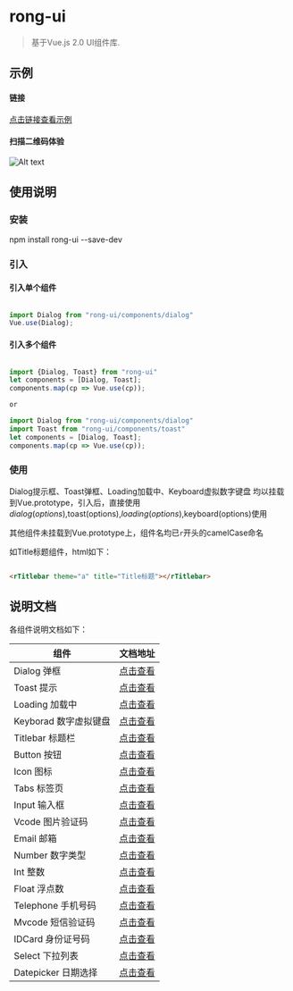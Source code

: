 # rong-ui

> 基于Vue.js 2.0 UI组件库.


## 示例

#### 链接

[点击链接查看示例](https://rong360.github.io/rong-ui/demo/index.html#/) 

#### 扫描二维码体验

![Alt text](https://static.rong360.com/upload/png/a2/70/a27057593a1271f2e877d382d6718fed.png)

## 使用说明

### 安装

npm install rong-ui --save-dev

### 引入

#### 引入单个组件

```js

import Dialog from "rong-ui/components/dialog"
Vue.use(Dialog);

```

#### 引入多个组件

```js

import {Dialog, Toast} from "rong-ui"
let components = [Dialog, Toast];
components.map(cp => Vue.use(cp));

or

import Dialog from "rong-ui/components/dialog"
import Toast from "rong-ui/components/toast"
let components = [Dialog, Toast];
components.map(cp => Vue.use(cp));

```

### 使用

Dialog提示框、Toast弹框、Loading加载中、Keyboard虚拟数字键盘 均以挂载到Vue.prototype，引入后，直接使用$dialog(options),$toast(options),$loading(options),$keyboard(options)使用

其他组件未挂载到Vue.prototype上，组件名均已`r`开头的camelCase命名

如Title标题组件，html如下：

```html

<rTitlebar theme="a" title="Title标题"></rTitlebar>   

```

## 说明文档

各组件说明文档如下：

| 组件      | 文档地址    | 
|---------- |-------- 
| Dialog 弹框 | [点击查看](https://github.com/rong360/rong360.github.io/blob/master/rong-ui/doc/button.md)|
| Toast 提示 | [点击查看](https://github.com/rong360/rong360.github.io/blob/master/rong-ui/doc/toast.md)|
| Loading 加载中 | [点击查看](https://github.com/rong360/rong360.github.io/blob/master/rong-ui/doc/loading.md)|
|Keyborad 数字虚拟键盘| [点击查看](https://github.com/rong360/rong360.github.io/blob/master/rong-ui/doc/keyboard.md)|
|Titlebar 标题栏| [点击查看](https://github.com/rong360/rong360.github.io/blob/master/rong-ui/doc/titlebar.md)|
|Button 按钮| [点击查看](https://github.com/rong360/rong360.github.io/blob/master/rong-ui/doc/button.md)|
|Icon 图标| [点击查看](https://github.com/rong360/rong360.github.io/blob/master/rong-ui/doc/icon.md)|
|Tabs 标签页| [点击查看](https://github.com/rong360/rong360.github.io/blob/master/rong-ui/doc/tabs.md)|
|Input 输入框| [点击查看](https://github.com/rong360/rong360.github.io/blob/master/rong-ui/doc/input.md)|
|Vcode 图片验证码| [点击查看](https://github.com/rong360/rong360.github.io/blob/master/rong-ui/doc/vcode.md)|
|Email 邮箱| [点击查看](https://github.com/rong360/rong360.github.io/blob/master/rong-ui/doc/email.md)|
|Number 数字类型| [点击查看](https://github.com/rong360/rong360.github.io/blob/master/rong-ui/doc/number.md)|
|Int 整数| [点击查看](https://github.com/rong360/rong360.github.io/blob/master/rong-ui/doc/int.md)|
|Float 浮点数| [点击查看](https://github.com/rong360/rong360.github.io/blob/master/rong-ui/doc/float.md)|
|Telephone 手机号码| [点击查看](https://github.com/rong360/rong360.github.io/blob/master/rong-ui/doc/telephone.md)|
|Mvcode 短信验证码| [点击查看](https://github.com/rong360/rong360.github.io/blob/master/rong-ui/doc/mvcode.md)|
|IDCard 身份证号码| [点击查看](https://github.com/rong360/rong360.github.io/blob/master/rong-ui/doc/idcard.md)|
|Select 下拉列表| [点击查看](https://github.com/rong360/rong360.github.io/blob/master/rong-ui/doc/select.md)|
|Datepicker 日期选择| [点击查看](https://github.com/rong360/rong360.github.io/blob/master/rong-ui/doc/datepicker.md)|

